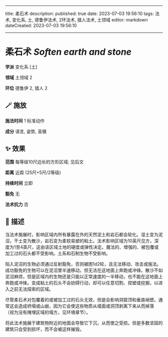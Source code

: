 
---
title: 柔石术
description: 
published: true
date: 2023-07-03 19:56:10
tags: 法术, 变化系, 土, 德鲁伊法术, 2环法术, 猎人法术, 土领域
editor: markdown
dateCreated: 2023-07-03 19:56:10

---

# **柔石术** *Soften earth and stone*

**学派** 变化系 \[土\] 

**领域** 土领域 2

**环位** 德鲁伊 2, 猎人 2

## 🪄 施放

**施法时间** 1 标准动作

**成分** 语言, 姿势, 圣徽

## ✨ 效果  

**范围** 每等级10尺边长的方形区域; 见后文

**距离** 近距 (25尺+5尺/2等级)  

**持续时间** 立即 

**豁免** 无

**法术抗力** 否

## 📖 描述

当法术施展时，影响区域内所有暴露在外的天然泥土和岩石都会软化。湿土变为泥沼，干土变为散沙，岩石变为柔软易塑的粘土。法术影响区域为10英尺见方，深度为1至4英尺，这由该区域土地的硬度或弹性决定。魔法的、增强的、被包覆或加工过的石头都不受影响。土系和石制生物不受影响。

陷入泥沼的生物必须通过反射豁免，否则被困1d2轮，且无法移动、攻击或施法。成功豁免的生物可以在泥沼里半速移动，但无法在这地面上奔跑或冲锋。散沙不如泥沼麻烦，但是区域内的生物还是只能以正常速度的一半移动，也不能在这地面上奔跑或冲锋。变成粘土的石头不会妨碍行动，却可以任意切割、捏塑或挖掘，以进入之前无法探索的区域。

尽管柔石术对包覆着的或被加工过的石头无效，但是会影响洞窟顶和垂直峭壁。通常这会造成坍塌或山崩，因为它会使这些物质从墙面或洞顶剥离下来从而掉落 （视为没有掩埋区域的塌方，见环境章节）。

将此法术施展于建筑物附近的地面会导致它下沉，从而使之受损。但是多数坚固的建筑只会受到损坏，而不会被这样摧毁。
    